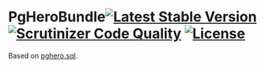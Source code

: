 # PgHeroBundle[![Latest Stable Version](https://poser.pugx.org/czogori/pghero-bundle/v/stable)](https://packagist.org/packages/czogori/pghero-bundle) [![Scrutinizer Code Quality](https://scrutinizer-ci.com/g/czogori/PgHeroBundle/badges/quality-score.png?b=master)](https://scrutinizer-ci.com/g/czogori/PgHeroBundle/?branch=master) [![License](https://poser.pugx.org/czogori/pghero-bundle/license)](https://packagist.org/packages/czogori/pghero-bundle)
Based on [pghero.sql](https://github.com/ankane/pghero.sql).
